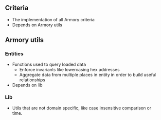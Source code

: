 ## Criteria
- The implementation of all Armory criteria
- Depends on Armory utils

## Armory utils

### Entities
- Functions used to query loaded data
  - Enforce invariants like lowercasing hex addresses
  - Aggregate data from multiple places in entity in order to build useful relationships
- Depends on lib

### Lib
- Utils that are not domain specific, like case insensitive comparison or time.
